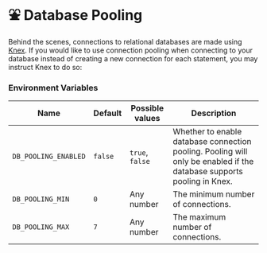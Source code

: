 # ⛲ Database Pooling

Behind the scenes, connections to relational databases are made using [Knex](https://knexjs.org). If you would like to use connection pooling when connecting to your database instead of creating a new connection for each statement, you may instruct Knex to do so:

### Environment Variables

| Name                 | Default | Possible values | Description                                                                                                           |
| -------------------- | ------- | --------------- | --------------------------------------------------------------------------------------------------------------------- |
| `DB_POOLING_ENABLED` | `false` | `true`, `false` | Whether to enable database connection pooling. Pooling will only be enabled if the database supports pooling in Knex. |
| `DB_POOLING_MIN`     | `0`     | Any number      | The minimum number of connections.                                                                                    |
| `DB_POOLING_MAX`     | `7`     | Any number      | The maximum number of connections.                                                                                    |
